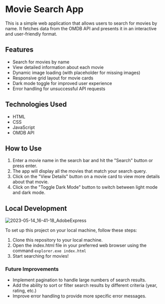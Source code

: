 # Movie Search App
This is a simple web application that allows users to search for movies by name. It fetches data from the OMDB API and presents it in an interactive and user-friendly format.

## Features
- Search for movies by name
- View detailed information about each movie
- Dynamic image loading (with placeholder for missing images)
- Responsive grid layout for movie cards
- Dark mode toggle for improved user experience
- Error handling for unsuccessful API requests
## Technologies Used
- HTML
- CSS
- JavaScript
- OMDB API
## How to Use
1. Enter a movie name in the search bar and hit the "Search" button or press enter.
2. The app will display all the movies that match your search query.
3. Click on the "View Details" button on a movie card to view more details about that movie.
4. Click on the "Toggle Dark Mode" button to switch between light mode and dark mode.
## Local Development
![2023-05-14_16-41-18_AdobeExpress](https://github.com/daca-github/phase-1-project-movie-search/assets/125937256/937f4a7f-1a88-4bd9-a736-772e6873bbf1)

To set up this project on your local machine, follow these steps:
1. Clone this repository to your local machine.
2. Open the index.html file in your preferred web browser using the command `explorer.exe index.html`
3. Start searching for movies!
### Future Improvements
- Implement pagination to handle large numbers of search results.
- Add the ability to sort or filter search results by different criteria (year, rating, etc.)
- Improve error handling to provide more specific error messages.
